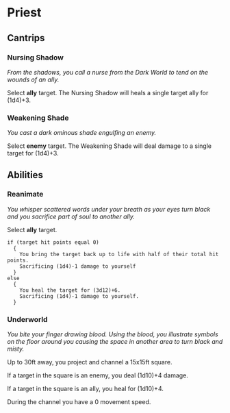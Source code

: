 # Priest

## Cantrips

### Nursing Shadow

_From the shadows, you call a nurse from the Dark World to tend on the wounds of an ally._

Select **ally** target.  The Nursing Shadow will heals a single target ally for (1d4)+3.

### Weakening Shade

_You cast a dark ominous shade engulfing an enemy._

Select **enemy** target.  The Weakening Shade will deal damage to a single target for (1d4)+3.

## Abilities

### Reanimate

_You whisper scattered words under your breath as your eyes turn black and you sacrifice part of soul to another ally._

Select **ally** target.  
```
if (target hit points equal 0)
  {
    You bring the target back up to life with half of their total hit points.
    Sacrificing (1d4)-1 damage to yourself
  }
else
  {
    You heal the target for (3d12)+6.
    Sacrificing (1d4)-1 damage to yourself.
  }
```


### Underworld

_You bite your finger drawing blood.  Using the blood, you illustrate symbols on the floor around you causing the space in another area to turn black and misty._


Up to 30ft away, you project and channel a 15x15ft square.

If a target in the square is an enemy, you deal (1d10)+4 damage.

If a target in the square is an ally, you heal for (1d10)+4.

During the channel you have a 0 movement speed.
